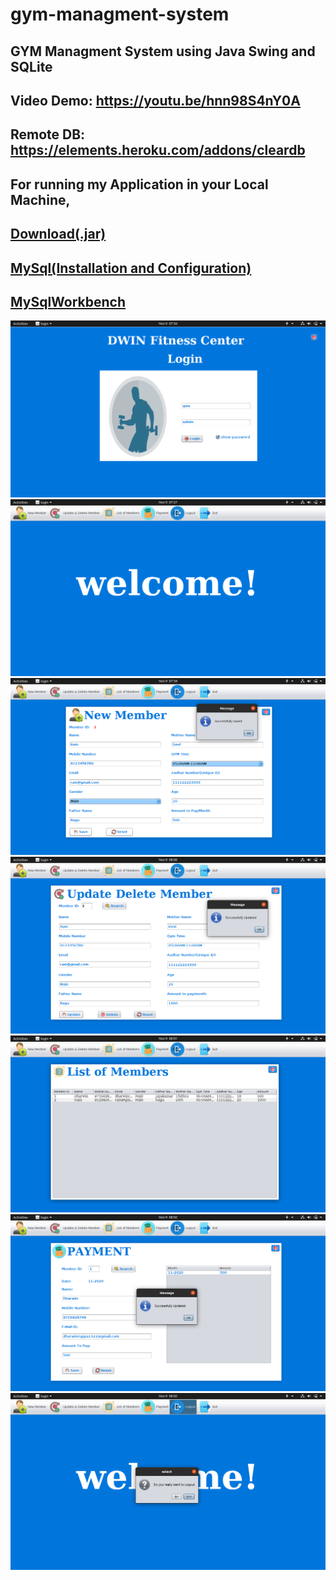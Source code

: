 # gym-managment-system
## GYM Managment System using Java Swing and SQLite
## Video Demo: https://youtu.be/hnn98S4nY0A
## Remote DB: https://elements.heroku.com/addons/cleardb
## For running my Application in your Local Machine,
## [Download(.jar)](https://drive.google.com/drive/folders/1AELIypbAxekhWWyBK9HTeYaNC85wvIR4?usp=sharing)
## [MySql(Installation and Configuration)](https://www.digitalocean.com/community/tutorials/how-to-install-mysql-on-ubuntu-18-04)
## [MySqlWorkbench](https://dev.mysql.com/downloads/workbench/)

<img src="demo_images/0.png">

<img src="demo_images/1.png">

<img src="demo_images/2.png">

<img src="demo_images/3.png">

<img src="demo_images/4.png">

<img src="demo_images/5.png">

<img src="demo_images/6.png">
